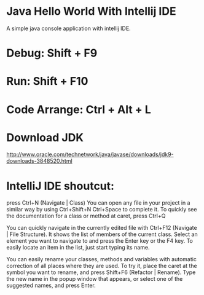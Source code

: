 # Java Hello World With Intellij IDE
A simple java console application with intellij IDE.


# Debug: Shift + F9

# Run: Shift + F10

# Code Arrange: Ctrl + Alt + L


# Download JDK
http://www.oracle.com/technetwork/java/javase/downloads/jdk9-downloads-3848520.html


# IntelliJ IDE shoutcut: 
press Ctrl+N (Navigate | Class) 
You can open any file in your project in a similar way by using Ctrl+Shift+N
Ctrl+Space to complete it.
To quickly see the documentation for a class or method at caret, press Ctrl+Q

You can quickly navigate in the currently edited file with Ctrl+F12 (Navigate | File Structure).
It shows the list of members of the current class. Select an element you want to navigate to and press the Enter key or the F4 key.
To easily locate an item in the list, just start typing its name.


You can easily rename your classes, methods and variables with automatic correction of all places where they are used.
To try it, place the caret at the symbol you want to rename, and press Shift+F6 (Refactor | Rename). Type the new name in the popup window that appears, or select one of the suggested names, and press Enter.





